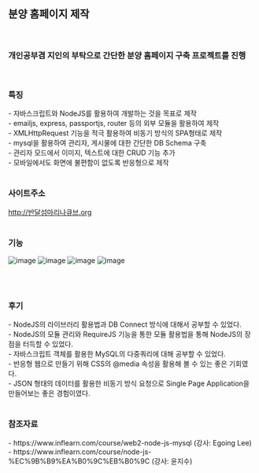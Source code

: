 <h2>분양 홈페이지 제작</h2><br>

<h3>개인공부겸 지인의 부탁으로 간단한 분양 홈페이지 구축 프로젝트를 진행</h3>
<br>


<h3>특징</h3>
- 자바스크립트와 NodeJS를 활용하여 개발하는 것을 목표로 제작<br>
- emailjs, express, passportjs, router 등의 외부 모듈을 활용하여 제작<br>
- XMLHttpRequest 기능을 적극 활용하여 비동기 방식의 SPA형태로 제작<br>
- mysql을 활용하여 관리자, 게시물에 대한 간단한 DB Schema 구축<br>
- 관리자 모드에서 이미지, 텍스트에 대한 CRUD 기능 추가<br>
- 모바일에서도 화면에 불편함이 없도록 반응형으로 제작
<br><br>


<h3>사이트주소</h3>
<a href="http://반달섬마리나큐브.org" target="_blank">http://반달섬마리나큐브.org</a>
<br><br>


<h3>기능</h3>


![image](https://user-images.githubusercontent.com/47030781/118357953-8e8a4100-b5b7-11eb-9094-dc72a42f073c.png)
![image](https://user-images.githubusercontent.com/47030781/118358146-7ff05980-b5b8-11eb-85d0-31b153fcdfe7.png)
![image](https://user-images.githubusercontent.com/47030781/118358154-8a125800-b5b8-11eb-9ef9-81de6558a6b0.png)
![image](https://user-images.githubusercontent.com/47030781/118358348-508e1c80-b5b9-11eb-9659-332d4cca34d9.png)

<br><br>

<h3>후기</h3>
- NodeJS의 라이브러리 활용법과 DB Connect 방식에 대해서 공부할 수 있었다.<br>
- NodeJS의 모듈 관리와 RequireJS 기능을 통한 모듈 활용법을 통해 NodeJS의 장점을 터득할 수 있었다. <br>
- 자바스크립트 객체를 활용한 MySQL의 다중쿼리에 대해 공부할 수 있었다.<br>
- 반응형 웹으로 만들기 위해 CSS의 @media 속성을 활용해 볼 수 있는 좋은 기회였다.<br>
- JSON 형태의 데이터를 활용한 비동기 방식 요청으로 Single Page Application을 만들어보는 좋은 경험이였다. 
<br><br>

<h3>참조자료</h3>
- https://www.inflearn.com/course/web2-node-js-mysql (강사: Egoing Lee) <br>
- https://www.inflearn.com/course/node-js-%EC%9B%B9%EA%B0%9C%EB%B0%9C (강사: 윤지수)
